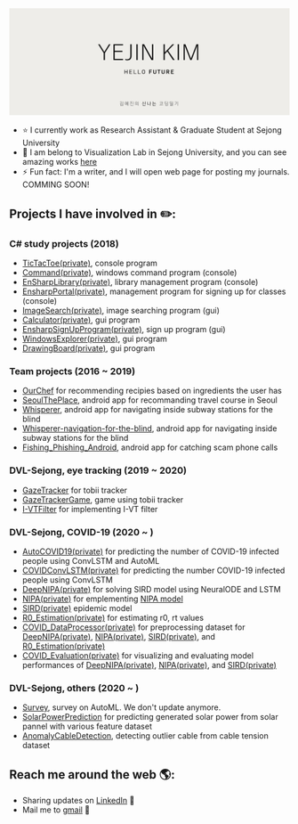 <img src="https://raw.githubusercontent.com/Yejining/Yejining/master/banner.png" alt="banner that says Yejin Kim - software engineer, data scientist">

- ⭐ I currently work as Research Assistant & Graduate Student at Sejong University
- 👯 I am belong to Visualization Lab in Sejong University, and you can see amazing works [here](https://github.com/DVL-Sejong/)
- ⚡ Fun fact: I'm a writer, and I will open web page for posting my journals. COMMING SOON!

## Projects I have involved in ✏️:
### C# study projects (2018)
- [TicTacToe(private)](https://github.com/Yejining/TicTacToe), console program
- [Command(private)](https://github.com/Yejining/Command), windows command program (console)
- [EnSharpLibrary(private)](https://github.com/Yejining/EnSharpLibrary), library management program (console)
- [EnsharpPortal(private)](https://github.com/Yejining/EnSharpPortal), management program for signing up for classes (console)
- [ImageSearch(private)](https://github.com/Yejining/ImageSearch), image searching program (gui)
- [Calculator(private)](https://github.com/Yejining/Calculator), gui program
- [EnsharpSignUpProgram(private)](https://github.com/Yejining/EnsharpSignUpProgram), sign up program (gui)
- [WindowsExplorer(private)](https://github.com/Yejining/WindowsExplorer), gui program
- [DrawingBoard(private)](https://github.com/Yejining/DrawingBoard), gui program
### Team projects (2016 ~ 2019)
- [OurChef](https://github.com/Yejining/OurChef) for recommending recipies based on ingredients the user has
- [SeoulThePlace](https://github.com/Yejining/SeoulThePlace), android app for recommanding travel course in Seoul
- [Whisperer](https://github.com/Yejining/Whisperer), android app for navigating inside subway stations for the blind 
- [Whisperer-navigation-for-the-blind](https://github.com/Yejining/Whisperer-navigation-for-the-blind), android app for navigating inside subway stations for the blind
- [Fishing_Phishing_Android](https://github.com/Yejining/Fishing_Phishing_Android), android app for catching scam phone calls
### DVL-Sejong, eye tracking (2019 ~ 2020)
- [GazeTracker](https://github.com/Yejining/GazeTracker) for tobii tracker
- [GazeTrackerGame](https://github.com/Yejining/GazeTrackerGame), game using tobii tracker
- [I-VTFilter](https://github.com/Yejining/I-VTFilter) for implementing I-VT filter
### DVL-Sejong, COVID-19 (2020 ~ )
- [AutoCOVID19(private)](https://github.com/Yejining/AutoCOVID19) for predicting the number of COVID-19 infected people using ConvLSTM and AutoML
- [COVIDConvLSTM(private)](https://github.com/Yejining/COVIDConvLSTM) for predicting the number COVID-19 infected people using ConvLSTM
- [DeepNIPA(private)](https://github.com/Yejining/DeepNIPA) for solving SIRD model using NeuralODE and LSTM
- [NIPA(private)](https://github.com/Yejining/NIPA) for emplementing [NIPA model](https://appliednetsci.springeropen.com/articles/10.1007/s41109-020-00274-2)
- [SIRD(private)](https://github.com/Yejining/SIRD) epidemic model
- [R0_Estimation(private)](https://github.com/Yejining/R0_Estimation) for estimating r0, rt values
- [COVID_DataProcessor(private)](https://github.com/Yejining/COVID_DataProcessor) for preprocessing dataset for [DeepNIPA(private)](https://github.com/Yejining/DeepNIPA), [NIPA(private)](https://github.com/Yejining/NIPA), [SIRD(private)](https://github.com/Yejining/SIRD), and [R0_Estimation(private)](https://github.com/Yejining/R0_Estimation)
- [COVID_Evaluation(private)](https://github.com/Yejining/COVID_Evaluation) for visualizing and evaluating model performances of [DeepNIPA(private)](https://github.com/Yejining/DeepNIPA), [NIPA(private)](https://github.com/Yejining/NIPA), and [SIRD(private)](https://github.com/Yejining/SIRD)
### DVL-Sejong, others (2020 ~ )
- [Survey](https://github.com/Yejining/Survey), survey on AutoML. We don't update anymore.
- [SolarPowerPrediction](https://github.com/Yejining/SolarPowerPrediction) for predicting generated solar power from solar pannel with various feature dataset
- [AnomalyCableDetection](https://github.com/Yejining/AnomalyCableDetection), detecting outlier cable from cable tension dataset

## Reach me around the web 🌎: 
- Sharing updates on <a href="https://www.linkedin.com/in/yejin-kim-684835160/">LinkedIn</a> 💼
- Mail me to <a href="mailto:kimyejin.kr@gmail.com">gmail</a> 📧
